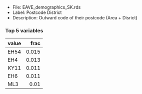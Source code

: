 

* File: EAVE_demographics_SK.rds
* Label: Postcode District
* Description: Outward code of their postcode (Area + Disrict)

### Top 5 variables
| value   |   frac |
|:--------|-------:|
| EH54    |  0.015 |
| EH4     |  0.013 |
| KY11    |  0.011 |
| EH6     |  0.011 |
| ML3     |  0.01  |
        